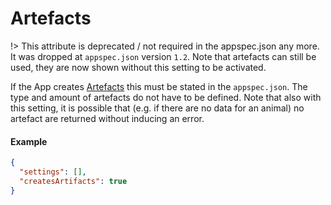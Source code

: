 # Artefacts

!> This attribute is deprecated / not required in the appspec.json any more. It was dropped at `appspec.json` version `1.2`. Note that artefacts can still be used, they are now shown without this setting to be activated.

If the App creates [Artefacts](copilot-r-sdk.md#Artefacts) this must be stated in the `appspec.json`. The type and amount of artefacts do not have to be defined. Note that also with this setting, it is possible that (e.g. if there are no data for an animal) no artefact are returned without inducing an error.

#### Example

```json
{
  "settings": [],
  "createsArtifacts": true
}
```